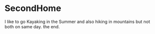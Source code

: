# SecondHome

I like to go Kayaking in the Summer
and also hiking in mountains
but not both on same day.
the end.
